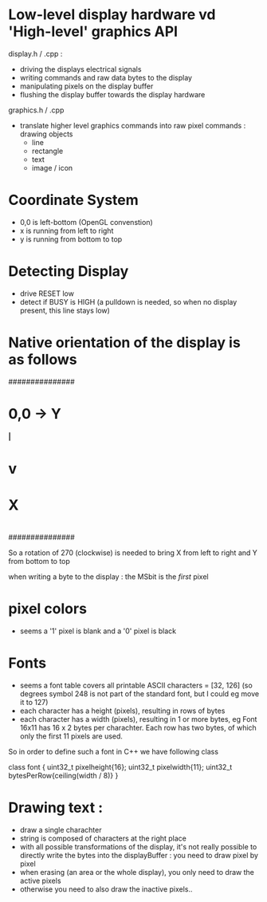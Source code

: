 # Low-level display hardware vd 'High-level' graphics API

display.h / .cpp : 
* driving the displays electrical signals
* writing commands and raw data bytes to the display
* manipulating pixels on the display buffer
* flushing the display buffer towards the display hardware

graphics.h / .cpp
* translate higher level graphics commands into raw pixel commands : drawing objects
    * line
    * rectangle
    * text
    * image / icon


# Coordinate System
* 0,0 is left-bottom (OpenGL convenstion)
* x is running from left to right
* y is running from bottom to top


# Detecting Display
* drive RESET low
* detect if BUSY is HIGH (a pulldown is needed, so when no display present, this line stays low)

# Native orientation of the display is as follows
   ###############
   # 0,0 -> Y    #
#### |           #
#    v           # 
#    X           #
####             #
   #             #
   ###############

So a rotation of 270 (clockwise) is needed to bring X from left to right and Y from bottom to top

when writing a byte to the display : the MSbit is the *first* pixel

# pixel colors
* seems a '1' pixel is blank and a '0' pixel is black

# Fonts
* seems a font table covers all printable ASCII characters = [32, 126] (so degrees symbol 248 is not part of the standard font, but I could eg move it to 127)
* each character has a height (pixels), resulting in rows of bytes
* each character has a width (pixels), resulting in 1 or more bytes, eg Font 16x11 has 16 x 2 bytes per charachter. Each row has two bytes, of which only the first 11 pixels are used.

So in order to define such a font in C++ we have following class

class font {
    uint32_t pixelheight{16};
    uint32_t pixelwidth{11};
    uint32_t bytesPerRow{ceiling(width / 8)}
}

# Drawing text :
* draw a single charachter
* string is composed of characters at the right place
* with all possible transformations of the display, it's not really possible to directly write the bytes into the displayBuffer : you need to draw pixel by pixel
* when erasing (an area or the whole display), you only need to draw the active pixels
* otherwise you need to also draw the inactive pixels..